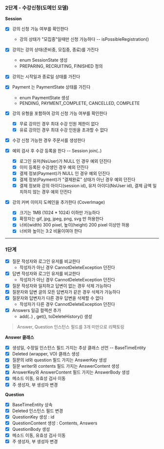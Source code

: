 ### 2단계 - 수강신청(도메인 모델)

**Session**

- [x] 강의 신청 가능 여부를 확인한다
    - 강의 상태가 "모집중"일때만 신청 가능하다 -- isPossibleRegistration()
- [x] 강의는 강의 상태(준비중, 모집중, 종료)를 가진다
    - enum SessionState 생성
    - PREPARING, RECRUITING, FINISHED 정의
- [x] 강의는 시작일과 종료일 상태를 가진다

- [x] Payment 는 PaymentState 상태를 가진다
    - enum PaymentState 생성
    - PENDING, PAYMENT_COMPLETE, CANCELLED, COMPLETE

- [x] 강의 유형을 포함하여 강의 신청 가능 여부를 확인한다
    - [x] 무료 강의인 경우 최대 수강 인원 제한이 없다
    - [x] 유료 강의인 경우 최대 수강 인원을 초과할 수 없다
- [x] 수강 신청 가능한 경우 주문서를 생성한다

- [x] 예외 검사 후 수강 등록을 한다 -- Session join(..)
    - [x] 로그인 유저(NsUser)가 NULL 인 경우 예외 던진다
    - [x] 이미 등록된 수강생인 경우 예외 던진다
    - [x] 결제 정보(Payment)가 NULL 인 경우 예외 던진다
    - [x] 결제 정보(Payment)가 "결제완료" 상태가 아닌 경우 예외 던진다
    - [x] 결제 정보와 강의 아이디(session id), 유저 아이디(NsUser id), 결제 금액 일치하지 않는 경우 예외 던진다

- [x] 강의 커버 이미지 도메인을 추가한다 (CoverImage)
    - [x] 크기는 1MB (1024 * 1024) 이하만 가능하다
    - [x] 확장자는 gif, jpg, jpeg, png, svg 만 허용한다
    - [x] 너비(width) 300 pixel, 높이(height) 200 pixel 이상만 허용
    - [x] 너비와 높이는 3:2 비율이여야 한다

---

### 1단계

- [x] 질문 작성자와 로그인 유저를 비교한다
    - 작성자가 아닌 경우 CannotDeleteException 던진다
- [x] 답변 작성자와 로그인 유저를 비교한다
    - 작성자가 아닌 경우 CannotDeleteException 던진다
- [x] 질문 작성자와 일치하고 답변이 없는 경우 삭제 가능하다
- [x] 질문자와 답변 글의 모든 답변자가 같은 경우 삭제가 가능하다
- [x] 질문자와 답변자가 다른 경우 답변을 삭제할 수 없다
    - 작성자가 다른 경우 CannotDeleteException 던진다
- [x] Answers 일급 컬렉션 추가
    - add(..) , get(), toDeleteHistory() 생성

> Answer, Question 인스턴스 필드를 3개 미만으로 리팩토링

**Answer 클래스**

- [x] 생성일, 수정일 인스턴스 필드 가지는 추상 클래스 선언 -- BaseTimeEntity
- [x] Deleted (wrapper, VO) 클래스 생성
- [x] 질문의 id와 question 필드 가지는 AnswerKey 생성
- [x] 질문 writer와 contents 필드 가지는 AnswerContent 생성
- [x] AnswerKey와 AnswerContent 필드 가지는 AnswerBody 생성
- [x] 메소드 이동, 유효성 검사 이동
- [x] 주 생성자, 부 생성자 변경

**Question**

- [x] BaseTimeEntity 상속
- [x] Deleted 인스턴스 필드 변경
- [x] QuestionKey 생성 : id
- [x] QuestionContent 생성 : Contents, Answers
- [x] QuestionBody 생성
- [x] 메소드 이동, 유효성 검사 이동
- [x] 주 생성자, 부 생성자 변경
